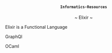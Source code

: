 #### <div align = "center"> `Informatics-Resources`

<p align = "center" >
~ Elixir ~
  
Elixir is a Functional Language
</p>

GraphQl

OCaml
```
